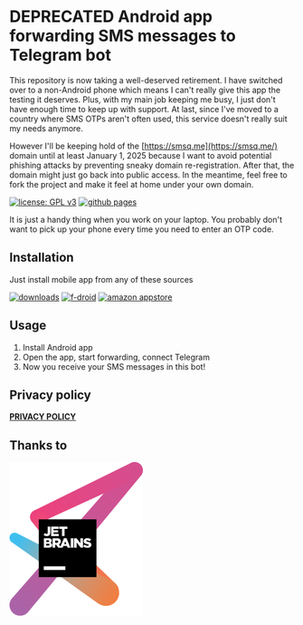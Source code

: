 DEPRECATED Android app forwarding SMS messages to Telegram bot
==============================================================

This repository is now taking a well-deserved retirement.
I have switched over to a non-Android phone which means I can't really give this app the testing it deserves.
Plus, with my main job keeping me busy, I just don't have enough time to keep up with support.
At last, since I've moved to a country where SMS OTPs aren't often used, this service doesn't really suit my needs anymore.

However I'll be keeping hold of the [https://smsq.me](https://smsq.me/) domain until at least January 1, 2025
because I want to avoid potential phishing attacks by preventing sneaky domain re-registration.
After that, the domain might just go back into public access.
In the meantime, feel free to fork the project and make it feel at home under your own domain.

[![license: GPL v3](https://img.shields.io/badge/license-GPL_v3-blue.svg)](https://www.gnu.org/licenses/gpl-3.0)
[![github pages](https://img.shields.io/badge/github-pages-blue.svg)](https://smsq.me)

It is just a handy thing when you work on your laptop.
You probably don't want to pick up your phone every time you need to enter an OTP code.

Installation
------------
Just install mobile app from any of these sources

[![downloads](https://img.shields.io/github/v/release/igrmk/smsq.svg)](https://github.com/igrmk/smsq/releases/latest)
[![f-droid](https://img.shields.io/f-droid/v/com.github.igrmk.smsq.svg)](https://f-droid.org/packages/com.github.igrmk.smsq)
[![amazon appstore](https://img.shields.io/badge/amazon-v1.5-blue.svg)](https://www.amazon.com/dp/B087N339BS)

Usage
-----
1. Install Android app
2. Open the app, start forwarding, connect Telegram
3. Now you receive your SMS messages in this bot!

Privacy policy
--------------
__[PRIVACY POLICY](PRIVACY.md)__

Thanks to
---------
[![JetBrains](svg/jetbrains.svg)](https://www.jetbrains.com/?from=smsq)
